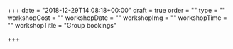 +++
date = "2018-12-29T14:08:18+00:00"
draft = true
order = ""
type = ""
workshopCost = ""
workshopDate = ""
workshopImg = ""
workshopTime = ""
workshopTitle = "Group bookings"

+++
